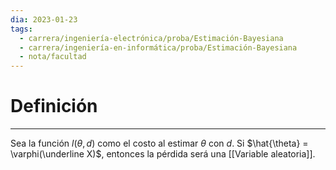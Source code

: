 ```yaml
---
dia: 2023-01-23
tags:
  - carrera/ingeniería-electrónica/proba/Estimación-Bayesiana
  - carrera/ingeniería-en-informática/proba/Estimación-Bayesiana
  - nota/facultad
---
```

# Definición
---
Sea la función $l(\theta, d)$ como el costo al estimar $\theta$ con $d$. Si $\hat{\theta} = \varphi(\underline X)$, entonces la pérdida será una [[Variable aleatoria]].